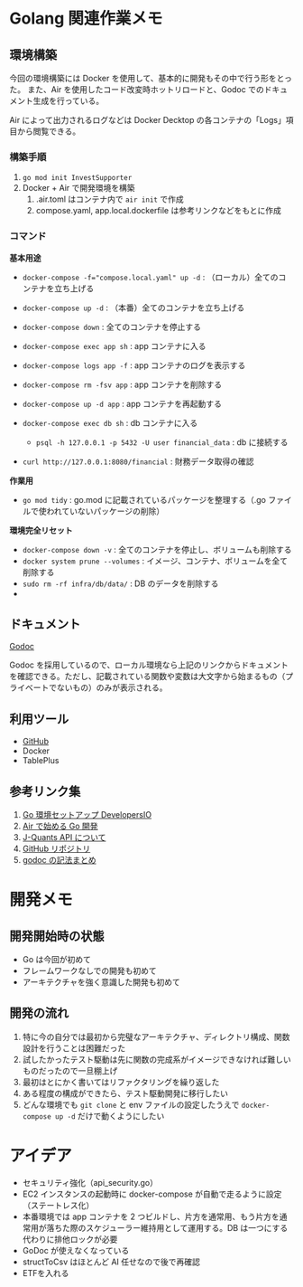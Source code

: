 # Golang 関連作業メモ

## 環境構築

今回の環境構築には Docker を使用して、基本的に開発もその中で行う形をとった。
また、Air を使用したコード改変時ホットリロードと、Godoc でのドキュメント生成を行っている。

Air によって出力されるログなどは Docker Decktop の各コンテナの「Logs」項目から閲覧できる。

### 構築手順

1. `go mod init InvestSupporter`
2. Docker + Air で開発環境を構築
   1. .air.toml はコンテナ内で `air init` で作成
   2. compose.yaml, app.local.dockerfile は参考リンクなどをもとに作成

### コマンド

**基本用途**

- `docker-compose -f="compose.local.yaml" up -d` : （ローカル）全てのコンテナを立ち上げる
- `docker-compose up -d` : （本番）全てのコンテナを立ち上げる
- `docker-compose down` : 全てのコンテナを停止する
- `docker-compose exec app sh` : app コンテナに入る
- `docker-compose logs app -f` : app コンテナのログを表示する
- `docker-compose rm -fsv app` : app コンテナを削除する
- `docker-compose up -d app` : app コンテナを再起動する
- `docker-compose exec db sh` : db コンテナに入る

  - `psql -h 127.0.0.1 -p 5432 -U user financial_data` : db に接続する

- `curl http://127.0.0.1:8080/financial` : 財務データ取得の確認

**作業用**

- `go mod tidy` : go.mod に記載されているパッケージを整理する（.go ファイルで使われていないパッケージの削除）

**環境完全リセット**
- `docker-compose down -v` : 全てのコンテナを停止し、ボリュームも削除する
- `docker system prune --volumes` : イメージ、コンテナ、ボリュームを全て削除する
- `sudo rm -rf infra/db/data/` : DB のデータを削除する
- 

## ドキュメント

[Godoc](http://localhost:8081/)

Godoc を採用しているので、ローカル環境なら上記のリンクからドキュメントを確認できる。ただし、記載されている関数や変数は大文字から始まるもの（プライベートでないもの）のみが表示される。

## 利用ツール

- [GitHub](https://github.com/root-5/InvestSupporter)
- Docker
- TablePlus

## 参考リンク集

1. [Go 環境セットアップ DevelopersIO](https://dev.classmethod.jp/articles/go-setup-and-sample/)
2. [Air で始める Go 開発](https://zenn.dev/urakawa_jinsei/articles/a5a222f67a4fac)
3. [J-Quants API について](https://jpx.gitbook.io/j-quants-ja)
4. [GitHub リポジトリ](https://github.com/root-5/InvestSupporter)
5. [godoc の記法まとめ](https://zenn.dev/harachan/articles/db3149c1a19c32)

# 開発メモ

## 開発開始時の状態

- Go は今回が初めて
- フレームワークなしでの開発も初めて
- アーキテクチャを強く意識した開発も初めて

## 開発の流れ

1. 特に今の自分では最初から完璧なアーキテクチャ、ディレクトリ構成、関数設計を行うことは困難だった
2. 試したかったテスト駆動は先に関数の完成系がイメージできなければ難しいものだったので一旦棚上げ
3. 最初はとにかく書いてはリファクタリングを繰り返した
4. ある程度の構成ができたら、テスト駆動開発に移行したい
5. どんな環境でも `git clone` と env ファイルの設定したうえで `docker-compose up -d` だけで動くようにしたい

# アイデア

- セキュリティ強化（api_security.go）
- EC2 インスタンスの起動時に docker-compose が自動で走るように設定（ステートレス化）
- 本番環境では app コンテナを 2 つビルドし、片方を通常用、もう片方を通常用が落ちた際のスケジューラー維持用として運用する。DB は一つにする代わりに排他ロックが必要
- GoDoc が使えなくなっている
- structToCsv はほとんど AI 任せなので後で再確認
- ETFを入れる
